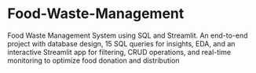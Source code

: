 # Food-Waste-Management
Food Waste Management System using SQL and Streamlit. An end-to-end project with database design, 15 SQL queries for insights, EDA, and an interactive Streamlit app for filtering, CRUD operations, and real-time monitoring to optimize food donation and distribution
